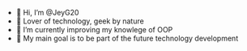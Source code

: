 - 👋 Hi, I’m @JeyG20
- 👀 Lover of technology, geek by nature
- 🌱 I’m currently improving my knowlege of OOP
- 💞️ My main goal is to be part of the future technology development

<!---
JeyG20/JeyG20 is a ✨ special ✨ repository because its `README.md` (this file) appears on your GitHub profile.
You can click the Preview link to take a look at your changes.
--->
